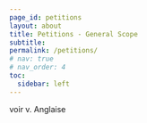 ```yaml
---
page_id: petitions
layout: about
title: Petitions - General Scope
subtitle: 
permalink: /petitions/
# nav: true
# nav_order: 4
toc:
  sidebar: left
---
```


voir v. Anglaise